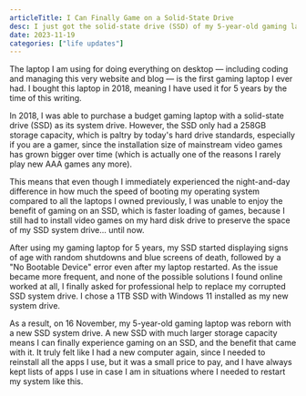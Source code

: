 ```yaml
---
articleTitle: I Can Finally Game on a Solid-State Drive
desc: I just got the solid-state drive (SSD) of my 5-year-old gaming laptop replaced with a new onw with a larger storage capacity.
date: 2023-11-19
categories: ["life updates"]
---
```


The laptop I am using for doing everything on desktop — including coding and managing this very website and blog — is the first gaming laptop I ever had. I bought this laptop in 2018, meaning I have used it for 5 years by the time of this writing.

In 2018, I was able to purchase a budget gaming laptop with a solid-state drive (SSD) as its system drive. However, the SSD only had a 258GB storage capacity, which is paltry by today's hard drive standards, especially if you are a gamer, since the installation size of mainstream video games has grown bigger over time (which is actually one of the reasons I rarely play new AAA games any more).

This means that even though I immediately experienced the night-and-day difference in how much the speed of booting my operating system compared to all the laptops I owned previously, I was unable to enjoy the benefit of gaming on an SSD, which is faster loading of games, because I still had to install video games on my hard disk drive to preserve the space of my SSD system drive... until now.

After using my gaming laptop for 5 years, my SSD started displaying signs of age with random shutdowns and blue screens of death, followed by a "No Bootable Device" error even after my laptop restarted. As the issue became more frequent, and none of the possible solutions I found online worked at all, I finally asked for professional help to replace my corrupted SSD system drive. I chose a 1TB SSD with Windows 11 installed as my new system drive.

As a result, on 16 November, my 5-year-old gaming laptop was reborn with a new SSD system drive. A new SSD with much larger storage capacity means I can finally experience gaming on an SSD, and the benefit that came with it. It truly felt like I had a new computer again, since I needed to reinstall all the apps I use, but it was a small price to pay, and I have always kept lists of apps I use in case I am in situations where I needed to restart my system like this.
